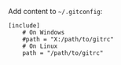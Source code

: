 Add content to `~/.gitconfig`:

```gitconfig
[include]
    # On Windows
    #path = "X:/path/to/gitrc"
    # On Linux
    path = "/path/to/gitrc"
```
